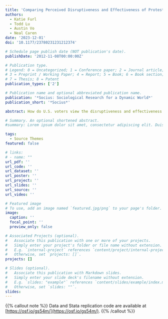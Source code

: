 ```yaml
---
title: 'Comparing Perceived Disruptiveness and Effectiveness of Protest Tactics'
authors:
  - Katie Furl
  - Todd Lu
  - Austin Vo
  - Neal Caren
date: '2023-12-01'
doi: '10.1177/23780231231212374'

# Schedule page publish date (NOT publication's date).
publishDate: '2012-11-08T00:00:00Z'

# Publication type.
# Legend: 0 = Uncategorized; 1 = Conference paper; 2 = Journal article;
# 3 = Preprint / Working Paper; 4 = Report; 5 = Book; 6 = Book section;
# 7 = Thesis; 8 = Patent
publication_types: ['2']

# Publication name and optional abbreviated publication name.
publication: '*Socius: Sociological Research for a Dynamic World*'
publication_short: '*Socius*'

abstract: How do U.S. voters view the disruptiveness and effectiveness of social movement tactics? Strategically used assertive tactics can enable movement success, though tactics considered too disruptive or violent may reduce public support. The authors investigate how U.S. voters perceive the disruptiveness and effectiveness of various protest tactics. In a representative survey experiment, 497 U.S. voters ranked the disruptiveness and effectiveness of 65 tactics. The authors find that tactics’ perceived disruptiveness and effectiveness exhibit an inverse relationship and a continuous character. The findings suggest that multiple, contextual factors influence public perceptions of protests.

# Summary. An optional shortened abstract.
#summary: Lorem ipsum dolor sit amet, consectetur adipiscing elit. Duis posuere tellus ac convallis placerat. Proin tincidunt magna sed ex sollicitudin condimentum.

tags:
  - Source Themes
featured: false

# links:
# - name: ""
url_pdf: ''
url_code: ''
url_dataset: ''
url_poster: ''
url_project: ''
url_slides: ''
url_source: ''
url_video: ''

# Featured image
# To use, add an image named `featured.jpg/png` to your page's folder.
image:
  caption: ''
  focal_point: ''
  preview_only: false

# Associated Projects (optional).
#   Associate this publication with one or more of your projects.
#   Simply enter your project's folder or file name without extension.
#   E.g. `internal-project` references `content/project/internal-project/index.md`.
#   Otherwise, set `projects: []`.
projects: []

# Slides (optional).
#   Associate this publication with Markdown slides.
#   Simply enter your slide deck's filename without extension.
#   E.g. `slides: "example"` references `content/slides/example/index.md`.
#   Otherwise, set `slides: ""`.
slides:
---
```


{{% callout note %}}
Data and Stata replication code are available at [https://osf.io/gs54m/](https://osf.io/gs54m/).
{{% /callout %}}

